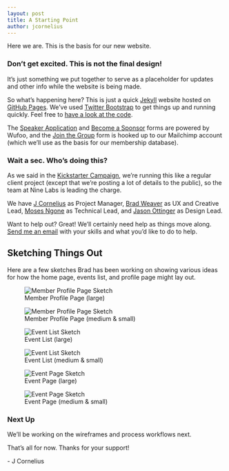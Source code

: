 ```yaml
---
layout: post
title: A Starting Point
author: jcornelius
---
```


<p>Here we are. This is the basis for our new website.</p>
<h3>Don&rsquo;t get excited. This is not the final design!</h3>
<p>It&rsquo;s just something we put together to serve as a placeholder for updates and other info while the website is being made.</p>
<p>So what&rsquo;s happening here? This is just a quick <a href="http://jekyllrb.com">Jekyll</a> website hosted on <a href="http://pages.github.com">GitHub Pages</a>. We&rsquo;ve used <a href="http://getbootstrap.com">Twitter Bootstrap</a> to get things up and running quickly. Feel free to <a href="https://github.com/AWDG/awdg.org">have a look at the code</a>.
<p>The <a href="/speak/">Speaker Application</a> and <a href="/sponsor/">Become a Sponsor</a> forms are powered by Wufoo, and the <a href="/join">Join the Group</a> form is hooked up to our Mailchimp account (which we&rsquo;ll use as the basis for our membership database).</p>


<h3>Wait a sec. Who&rsquo;s doing this?</h3>
<p>As we said in the <a href="https://www.kickstarter.com/projects/jcornelius/official-awdg-website">Kickstarter Campaign</a>, we&rsquo;re running this like a regular client project (except that we&rsquo;re posting a lot of details to the public), so the team at Nine Labs is leading the charge.</p>
<p>We have <a href="https://twitter.com/jc">J Cornelius</a> as Project Manager, <a href="https://twitter.com/suckerpunchinc">Brad Weaver</a> as UX and Creative Lead, <a href="https://twitter.com/mospired">Moses Ngone</a> as Technical Lead, and <a href="https://twitter.com/jottin">Jason Ottinger</a> as Design Lead.</p>
<p>Want to help out? Great! We&rsquo;ll certainly need help as things move along. <a href="mailto:jc@awdg.org">Send me an email</a> with your skills and what you&rsquo;d like to do to help.</p>

<h2>Sketching Things Out</h2>
<p>Here are a few sketches Brad has been working on showing various ideas for how the home page, events list, and profile page might lay out.</p>
<figure>
  <img src="/img/awdg-site-sketch-1.png" alt="Member Profile Page Sketch">
  <figcaption>Member Profile Page (large)</figcaption>
</figure>
<figure>
  <img src="/img/awdg-site-sketch-2.png" alt="Member Profile Page Sketch">
  <figcaption>Member Profile Page (medium &amp; small)</figcaption>
</figure>
<figure>
  <img src="/img/awdg-site-sketch-3.png" alt="Event List Sketch">
  <figcaption>Event List (large)</figcaption>
</figure>
<figure>
  <img src="/img/awdg-site-sketch-4.png" alt="Event List Sketch">
  <figcaption>Event List (medium &amp; small)</figcaption>
</figure>
<figure>
  <img src="/img/awdg-site-sketch-5.png" alt="Event Page Sketch">
  <figcaption>Event Page (large)</figcaption>
</figure>
<figure>
  <img src="/img/awdg-site-sketch-6.png" alt="Event Page Sketch">
  <figcaption>Event Page (medium &amp; small)</figcaption>
</figure>


<h3>Next Up</h3>
<p>We&rsquo;ll be working on the wireframes and process workflows next.</p>
<p>That&rsquo;s all for now. Thanks for your support!</p>

<p>- J Cornelius</p>